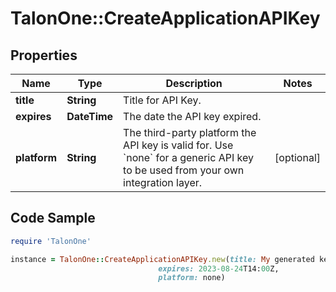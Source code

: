 # TalonOne::CreateApplicationAPIKey

## Properties

Name | Type | Description | Notes
------------ | ------------- | ------------- | -------------
**title** | **String** | Title for API Key. | 
**expires** | **DateTime** | The date the API key expired. | 
**platform** | **String** | The third-party platform the API key is valid for. Use &#x60;none&#x60; for a generic API key to be used from your own integration layer.  | [optional] 

## Code Sample

```ruby
require 'TalonOne'

instance = TalonOne::CreateApplicationAPIKey.new(title: My generated key,
                                 expires: 2023-08-24T14:00Z,
                                 platform: none)
```


